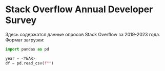 # Stack Overflow Annual Developer Survey

Здесь содержатся данные опросов Stack Overflow за 2019-2023 года. Формат загрузки:

```python
import pandas as pd

year = <YEAR>
df = pd.read_csv(f"")
```

